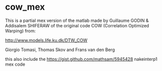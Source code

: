 # cow_mex
This is a partial mex version of the matlab made by
Guillaume GODIN & Addisalem SHIFERAW
of the original code COW (Correlation Optimized Warping) from:

http://www.models.life.ku.dk/DTW_COW

Giorgio Tomasi, Thomas Skov and Frans van den Berg

this also include the https://gist.github.com/mathsam/5945428 
nakeinterp1 mex code




